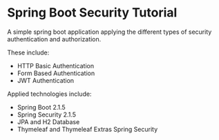 # Spring Boot Security Tutorial

A simple spring boot application applying the different
types of security authentication and authorization.

<p>These include:
<ul>
<li>HTTP Basic Authentication</li>
<li>Form Based Authentication</li>
<li>JWT Authentication</li>
</ul>

<p>Applied technologies include:
<ul>
<li>Spring Boot 2.1.5</li>
<li>Spring Security 2.1.5</li>
<li>JPA and H2 Database</li>
<li>Thymeleaf and Thymeleaf Extras Spring Security</li>